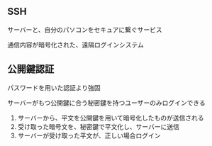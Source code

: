 ## SSH
サーバーと、自分のパソコンをセキュアに繋ぐサービス

通信内容が暗号化された、遠隔ログインシステム

## 公開鍵認証
パスワードを用いた認証より強固

サーバーがもつ公開鍵に合う秘密鍵を持つユーザーのみログインできる

1. サーバーから、平文を公開鍵を用いて暗号化したものが送信される
2. 受け取った暗号文を、秘密鍵で平文化し、サーバーに送信
3. サーバーが受け取った平文が、正しい場合ログイン
